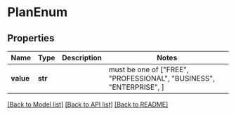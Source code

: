# PlanEnum


## Properties
Name | Type | Description | Notes
------------ | ------------- | ------------- | -------------
**value** | **str** |  |  must be one of ["FREE", "PROFESSIONAL", "BUSINESS", "ENTERPRISE", ]

[[Back to Model list]](../README.md#documentation-for-models) [[Back to API list]](../README.md#documentation-for-api-endpoints) [[Back to README]](../README.md)


